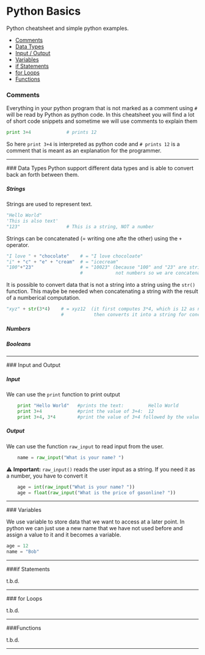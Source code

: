 



# Python Basics

Python cheatsheet and simple python examples.

* [Comments](#comments)
* [Data Types](#data_types)
* [Input / Output](#io)
* [Variables](#variables)
* [if Statements](#if_statements)
* [for Loops](#for_loops)
* [Functions](#functions)

<a name="comments"/>

### Comments <a name="comments"/>

Everything in your python program that is not marked as a comment using `#` 
will be read by Python as python code.
In this cheatsheet you will find a lot of short 
code snippets and sometime we will use comments to explain them

```python
print 3+4             # prints 12
```

So here `print 3+4` is interpreted as python code and `# prints 12` 
is a comment that is meant as an explanation for the programmer.


 -------------------------------- 
 <a name="data_types"/>
### Data Types
Python support different data types and is able to convert back an forth between them.

##### Strings <a name="data_types__strings"/>
Strings are used to represent text. 

```python
"Hello World"
'This is also text'
"123"                 # This is a string, NOT a number
```
Strings can be concatenated (= writing one afte the other) using the `+` operator.

```python
"I love " + "chocolate"    # = "I love chocoloate"
"i" + "c" + "e" + "cream"  # = "icecream"  
"100"+"23"                 # = "10023" (because "100" and "23" are strings, 
                           #            not numbers so we are concatenating, not adding)
```
It is possible to convert data that is not a string into a string using the `str()` function. 
This maybe be needed when concatenating a string with the result of a numberical computation.

```python
"xyz" + str(3*4)    # = xyz12  (it first computes 3*4, which is 12 as number, 
                    #           then converts it into a string for concatenation )
```

##### Numbers <a name="data_types__numbers"/>


##### Booleans <a name="data_types__booleans"/>


 -------------------------------- 
 <a name="io"/>
### Input and Output

##### Input
We can use the `print` function to print output 

```python
    print "Hello World"   #prints the text:         Hello World
    print 3+4             #print the value of 3+4:  12 
    print 3+4, 3*4        #print the value of 3+4 followed by the value of 3*4:  7 12
```

##### Output
We can use the function `raw_input` to read input from the user.
```python 
    name = raw_input("What is your name? ")
```

:warning: **Important:** `raw_input()` reads the user input as a string. 
If you need it as a number, you have to convert it
```python 
    age = int(raw_input("What is your name? "))
    age = float(raw_input("What is the price of gasonline? "))
```


 -------------------------------- 
 <a name="variables"/>
### Variables 

We use variable to store data that we want to access at a later point. 
In python we can just use a new name that we have not used before and assign a value to it and it becomes a variable.

```python
age = 12
name = "Bob"
```

 -------------------------------- 
 <a name="if_statements"/>
###if Statements

t.b.d.

 -------------------------------- 
 <a name="for_loops"/>
### for Loops

t.b.d.

 -------------------------------- 
 <a name="functions"/>
###Functions

t.b.d.

 -------------------------------- 
 
